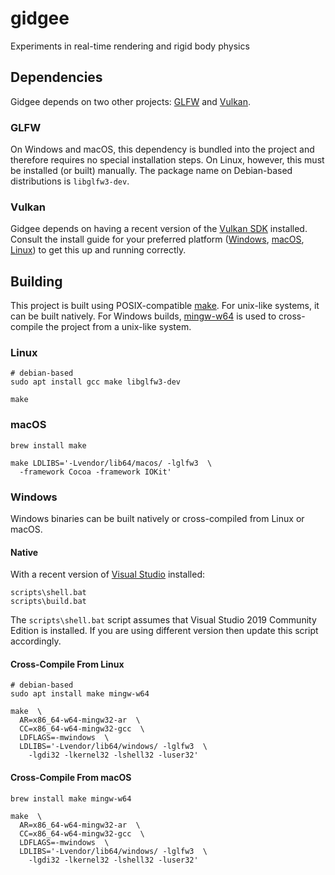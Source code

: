 # gidgee
Experiments in real-time rendering and rigid body physics

## Dependencies
Gidgee depends on two other projects: [GLFW](https://www.glfw.org/) and [Vulkan](https://www.khronos.org/vulkan/).

### GLFW
On Windows and macOS, this dependency is bundled into the project and therefore requires no special installation steps.
On Linux, however, this must be installed (or built) manually.
The package name on Debian-based distributions is `libglfw3-dev`.

### Vulkan
Gidgee depends on having a recent version of the [Vulkan SDK](https://vulkan.lunarg.com/sdk/home) installed.
Consult the install guide for your preferred platform ([Windows](https://vulkan.lunarg.com/doc/sdk/latest/windows/getting_started.html), [macOS](https://vulkan.lunarg.com/doc/sdk/latest/mac/getting_started.html), [Linux](https://vulkan.lunarg.com/doc/sdk/latest/linux/getting_started.html)) to get this up and running correctly.

## Building
This project is built using POSIX-compatible [make](https://pubs.opengroup.org/onlinepubs/009695399/utilities/make.html).
For unix-like systems, it can be built natively.
For Windows builds, [mingw-w64](http://mingw-w64.org/doku.php) is used to cross-compile the project from a unix-like system.

### Linux
```
# debian-based
sudo apt install gcc make libglfw3-dev

make
```

### macOS
```
brew install make

make LDLIBS='-Lvendor/lib64/macos/ -lglfw3  \
  -framework Cocoa -framework IOKit'
```

### Windows
Windows binaries can be built natively or cross-compiled from Linux or macOS.

#### Native
With a recent version of [Visual Studio](https://visualstudio.microsoft.com/downloads/) installed:
```
scripts\shell.bat
scripts\build.bat
```

The `scripts\shell.bat` script assumes that Visual Studio 2019 Community Edition is installed.
If you are using different version then update this script accordingly.

#### Cross-Compile From Linux
```
# debian-based
sudo apt install make mingw-w64

make  \
  AR=x86_64-w64-mingw32-ar  \
  CC=x86_64-w64-mingw32-gcc  \
  LDFLAGS=-mwindows  \
  LDLIBS='-Lvendor/lib64/windows/ -lglfw3  \
    -lgdi32 -lkernel32 -lshell32 -luser32'
```

#### Cross-Compile From macOS
```
brew install make mingw-w64

make  \
  AR=x86_64-w64-mingw32-ar  \
  CC=x86_64-w64-mingw32-gcc  \
  LDFLAGS=-mwindows  \
  LDLIBS='-Lvendor/lib64/windows/ -lglfw3  \
    -lgdi32 -lkernel32 -lshell32 -luser32'
```
